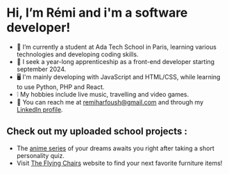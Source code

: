 # Hi, I’m Rémi and i'm a software developer!
- 🌱 I’m currently a student at Ada Tech School in Paris, learning various technologies and developing coding skills.
- 💼 I seek a year-long apprenticeship as a front-end developer starting september 2024.
- 🖥️ I'm mainly developing with JavaScript and HTML/CSS, while learning to use Python, PHP and React.
- ❕ My hobbies include live music, travelling and video games.
- 📨 You can reach me at remiharfoush@gmail.com and through my [LinkedIn profile](https://fr.linkedin.com/in/r%C3%A9mi-harfoush-440823255).

## Check out my uploaded school projects :
- The [anime series](https://github.com/adatechschool/projet-collectif-dataviz-happy) of your dreams awaits you right after taking a short personality quiz.
- Visit [The Flying Chairs](https://plateforme-vente-meubles-chaisesvolantes-front.vercel.app/) website to find your next favorite furniture items!
